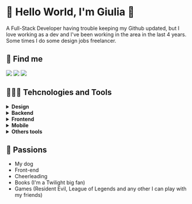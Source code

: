 # 🌻 Hello World, I'm Giulia 👋 

A Full-Stack Developer having trouble keeping my Github updated, but I love working as a dev and I've been working in the area in the last 4 years. Some times I do some design jobs freelancer.

## 📍 Find me

[![](https://img.shields.io/badge/LinkedIn-0077B5?style=for-the-badge&logo=linkedin&logoColor=white)](https://www.linkedin.com/in/giulia-santos-7a096a156/)
[![](https://img.shields.io/badge/-Behance-blue?style=for-the-badge&logo=behance&logoColor=white)](https://www.behance.net/GiuliaFerreiraa)
[![](https://img.shields.io/badge/Spark%20AR-FF5C83?style=for-the-badge&logo=SparkAR&logoColor=white)](https://www.facebook.com/sparkarhub/portfolios/ig/giu.ferreira_)

## 👩🏼‍💻 Tehcnologies and Tools

<details>
  <summary><b> Design</b></summary>

![PS](https://img.shields.io/badge/Adobe%20Photoshop-31A8FF?style=for-the-badge&logo=Adobe%20Photoshop&logoColor=black)
![Premiere](https://img.shields.io/badge/Adobe%20Premiere%20Pro-9999FF?style=for-the-badge&logo=Adobe%20Premiere%20Pro&logoColor=white)
![XD](https://img.shields.io/badge/Adobe%20XD-470137?style=for-the-badge&logo=Adobe%20XD&logoColor=#FF61F6)
![Figma](https://img.shields.io/badge/Figma-F24E1E?style=for-the-badge&logo=figma&logoColor=white)
![Behance](https://img.shields.io/badge/Behance-0054F7?style=for-the-badge&logo=behance&logoColor=white)
</details>


<details>
  <summary><b> Backend</b></summary>
  
![.net](https://img.shields.io/badge/.NET-512BD4?style=for-the-badge&logo=dotnet&logoColor=white) 
![Node](https://img.shields.io/badge/Node.js-339933?style=for-the-badge&logo=nodedotjs&logoColor=white)
![Ts](https://img.shields.io/badge/ts--node-3178C6?style=for-the-badge&logo=ts-node&logoColor=white)
![express](https://img.shields.io/badge/Express.js-000000?style=for-the-badge&logo=express&logoColor=white)
![Insomnia](https://img.shields.io/badge/Insomnia-5849be?style=for-the-badge&logo=Insomnia&logoColor=white)
![JWT](https://img.shields.io/badge/JWT-000000?style=for-the-badge&logo=JSON%20web%20tokens&logoColor=white)
![Swagger](https://img.shields.io/badge/Swagger-85EA2D?style=for-the-badge&logo=Swagger&logoColor=white)
  
</details>


<details>
  <summary><b> Frontend</b></summary>
  
![React](https://img.shields.io/badge/React-20232A?style=for-the-badge&logo=react&logoColor=61DAFB)
![Next JS](https://img.shields.io/badge/next.js-000000?style=for-the-badge&logo=nextdotjs&logoColor=white)
![React Router](https://img.shields.io/badge/React_Router-CA4245?style=for-the-badge&logo=react-router&logoColor=white)
![Sass](https://img.shields.io/badge/Sass-CC6699?style=for-the-badge&logo=sass&logoColor=white)
![Styled-Components](https://img.shields.io/badge/styled--components-DB7093?style=for-the-badge&logo=styled-components&logoColor=white)
![Redux](https://img.shields.io/badge/Redux-593D88?style=for-the-badge&logo=redux&logoColor=white)
![Chackra UI](https://img.shields.io/badge/Chakra--UI-319795?style=for-the-badge&logo=chakra-ui&logoColor=white) 
![Chart JS](https://img.shields.io/badge/Chart.js-FF6384?style=for-the-badge&logo=chartdotjs&logoColor=white) 
![Jest](https://img.shields.io/badge/Jest-C21325?style=for-the-badge&logo=jest&logoColor=white)
![Material](https://img.shields.io/badge/material%20design-757575?style=for-the-badge&logo=material%20design&logoColor=white)
![Storybook](https://img.shields.io/badge/storybook-FF4785?style=for-the-badge&logo=storybook&logoColor=white)

</details>

<details>
  <summary><b> Mobile</b></summary>
  
![React Native](https://img.shields.io/badge/React_Native-20232A?style=for-the-badge&logo=react&logoColor=61DAFB)
![Expo](https://img.shields.io/badge/Expo-1B1F23?style=for-the-badge&logo=expo&logoColor=white)
![Cordova](https://img.shields.io/badge/Cordova-35434F?style=for-the-badge&logo=apache-cordova&logoColor=E8E8E8)
  
</details>


<details>
  <summary><b> Others tools</b></summary>
  
![Firebase](https://img.shields.io/badge/firebase-ffca28?style=for-the-badge&logo=firebase&logoColor=black)
![docker](https://img.shields.io/badge/Docker-2CA5E0?style=for-the-badge&logo=docker&logoColor=white)
![Es Lint](https://img.shields.io/badge/eslint-3A33D1?style=for-the-badge&logo=eslint&logoColor=white)
![Prettier](https://img.shields.io/badge/prettier-1A2C34?style=for-the-badge&logo=prettier&logoColor=F7BA3E)
![Spark](https://img.shields.io/badge/Spark%20AR-FF5C83?style=for-the-badge&logo=SparkAR&logoColor=white)
  
</details>

## 💖 Passions

* My dog
* Front-end
* Cheerleading
* Books (I'm a Twilight big fan)
* Games (Resident Evil, League of Legends and any other I can play with my friends)


